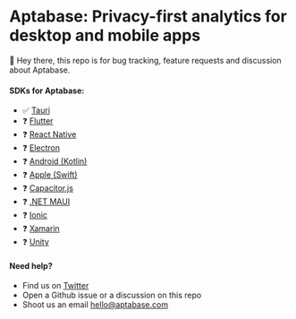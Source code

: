 # Aptabase: Privacy-first analytics for desktop and mobile apps

👋 Hey there, this repo is for bug tracking, feature requests and discussion about Aptabase.

#### SDKs for Aptabase:

- ✅ [Tauri](https://github.com/aptabase/tauri-plugin-aptabase) 
- ❓ [Flutter](https://github.com/aptabase/aptabase/issues/1)
- ❓ [React Native](https://github.com/aptabase/aptabase/issues/2)
- ❓ [Electron](https://github.com/aptabase/aptabase/issues/3)
- ❓ [Android (Kotlin)](https://github.com/aptabase/aptabase/issues/4)
- ❓ [Apple (Swift)](https://github.com/aptabase/aptabase/issues/5)
- ❓ [Capacitor.js](https://github.com/aptabase/aptabase/issues/6)
- ❓ [.NET MAUI](https://github.com/aptabase/aptabase/issues/7)
- ❓ [Ionic](https://github.com/aptabase/aptabase/issues/8)
- ❓ [Xamarin](https://github.com/aptabase/aptabase/issues/9)
- ❓ [Unity](https://github.com/aptabase/aptabase/issues/10)

#### Need help?

- Find us on [Twitter](https://twitter.com/aptabase)
- Open a Github issue or a discussion on this repo
- Shoot us an email [hello@aptabase.com](mailto:hello@aptabase.com)

